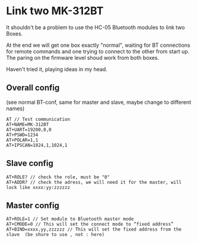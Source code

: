 # Link two MK-312BT

It shouldn't be a problem to use the HC-05 Bluetooth modules to link two Boxes.

At the end we will get one box exactly "normal", waiting for BT connections for remote commands and one trying to connect to the other from start up. The paring on the firmware level shoud work from both boxes.

Haven't tried it, playing ideas in my head.

## Overall config

(see normal BT-conf, same for master and slave, maybe change to different names)

```
AT // Test communication
AT+NAME=MK-312BT 
AT+UART=19200,0,0
AT+PSWD=1234
AT+POLAR=1,1
AT+IPSCAN=1024,1,1024,1 
```

## Slave config
```
AT+ROLE? // check the role, must be "0"
AT+ADDR? // check the adress, we will need it for the master, will lock like xxxx:yy:zzzzzz
```
## Master config
```
AT+ROLE=1 // Set module to Bluetooth master mode
AT+CMODE=0 // This will set the connect mode to “fixed address” 
AT+BIND=xxxx,yy,zzzzzz // This will set the fixed address from the slave  (be shure to use , not : here)
```
